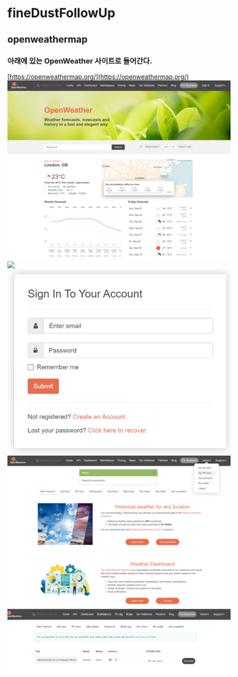 # fineDustFollowUp

## openweathermap
### 아래에 있는 OpenWeather 사이트로 들어간다.
[https://openweathermap.org/](https://openweathermap.org/)  
![](https://github.com/mtinet/fineDustFollowUp/blob/main/images/openWeather.png?raw=true)
![](https://github.com/mtinet/fineDustFollowUp/blob/main/images/signUp?raw=true)
![](https://github.com/mtinet/fineDustFollowUp/blob/main/images/login.png?raw=true)
![](https://github.com/mtinet/fineDustFollowUp/blob/main/images/myAPIkey.png?raw=true)
![](https://github.com/mtinet/fineDustFollowUp/blob/main/images/apiKey.png?raw=true)

